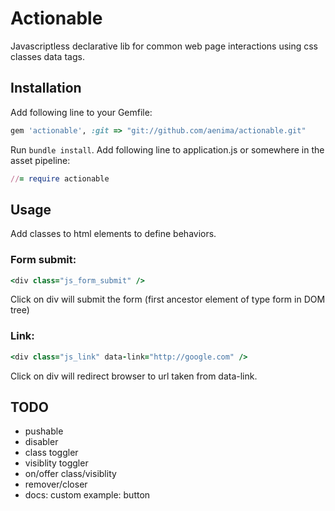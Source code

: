 # Actionable

Javascriptless declarative lib for common web page interactions using css classes data tags.


## Installation

Add following line to your Gemfile:

```ruby
gem 'actionable', :git => "git://github.com/aenima/actionable.git"
```

Run `bundle install`. Add following line to application.js or somewhere in the asset pipeline:

```ruby
//= require actionable
```


## Usage

Add classes to html elements to define behaviors. 

### Form submit:

```ruby
<div class="js_form_submit" /> 
```

Click on div will submit the form (first ancestor element of type form in DOM tree)

### Link: 

```ruby
<div class="js_link" data-link="http://google.com" />
```

Click on div will redirect browser to url taken from data-link.

## TODO
- pushable
- disabler
- class toggler
- visiblity toggler
- on/offer class/visiblity
- remover/closer
- docs: custom example: button